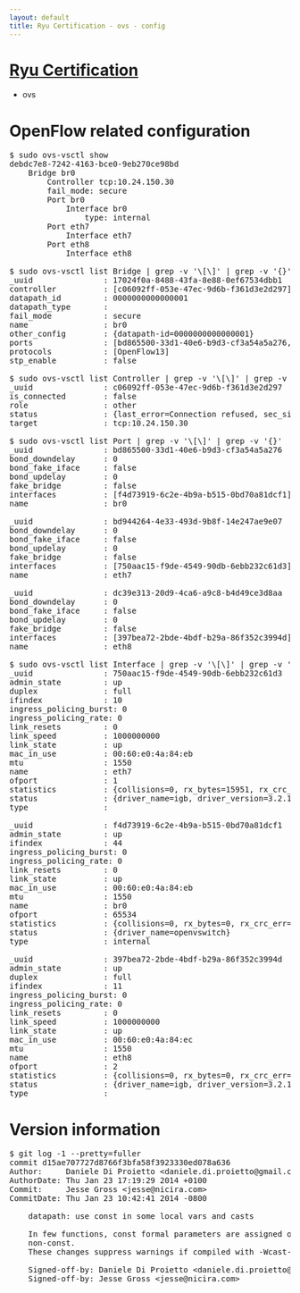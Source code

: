 ```yaml
---
layout: default
title: Ryu Certification - ovs - config
---
```

# [Ryu Certification](http://osrg.github.io/ryu/certification.html)
* ovs 

# OpenFlow related configuration
<pre>
$ sudo ovs-vsctl show
debdc7e8-7242-4163-bce0-9eb270ce98bd
    Bridge br0
        Controller tcp:10.24.150.30
        fail_mode: secure
        Port br0
            Interface br0
                type: internal
        Port eth7
            Interface eth7
        Port eth8
            Interface eth8

$ sudo ovs-vsctl list Bridge | grep -v '\[\]' | grep -v '{}'
_uuid               : 17024f0a-8488-43fa-8e88-0ef67534dbb1
controller          : [c06092ff-053e-47ec-9d6b-f361d3e2d297]
datapath_id         : 0000000000000001
datapath_type       : 
fail_mode           : secure
name                : br0
other_config        : {datapath-id=0000000000000001}
ports               : [bd865500-33d1-40e6-b9d3-cf3a54a5a276, bd944264-4e33-493d-9b8f-14e247ae9e07, dc39e313-20d9-4ca6-a9c8-b4d49ce3d8aa]
protocols           : [OpenFlow13]
stp_enable          : false

$ sudo ovs-vsctl list Controller | grep -v '\[\]' | grep -v '{}'
_uuid               : c06092ff-053e-47ec-9d6b-f361d3e2d297
is_connected        : false
role                : other
status              : {last_error=Connection refused, sec_since_connect=242, sec_since_disconnect=3, state=BACKOFF}
target              : tcp:10.24.150.30

$ sudo ovs-vsctl list Port | grep -v '\[\]' | grep -v '{}'
_uuid               : bd865500-33d1-40e6-b9d3-cf3a54a5a276
bond_downdelay      : 0
bond_fake_iface     : false
bond_updelay        : 0
fake_bridge         : false
interfaces          : [f4d73919-6c2e-4b9a-b515-0bd70a81dcf1]
name                : br0

_uuid               : bd944264-4e33-493d-9b8f-14e247ae9e07
bond_downdelay      : 0
bond_fake_iface     : false
bond_updelay        : 0
fake_bridge         : false
interfaces          : [750aac15-f9de-4549-90db-6ebb232c61d3]
name                : eth7

_uuid               : dc39e313-20d9-4ca6-a9c8-b4d49ce3d8aa
bond_downdelay      : 0
bond_fake_iface     : false
bond_updelay        : 0
fake_bridge         : false
interfaces          : [397bea72-2bde-4bdf-b29a-86f352c3994d]
name                : eth8

$ sudo ovs-vsctl list Interface | grep -v '\[\]' | grep -v '{}'
_uuid               : 750aac15-f9de-4549-90db-6ebb232c61d3
admin_state         : up
duplex              : full
ifindex             : 10
ingress_policing_burst: 0
ingress_policing_rate: 0
link_resets         : 0
link_speed          : 1000000000
link_state          : up
mac_in_use          : 00:60:e0:4a:84:eb
mtu                 : 1550
name                : eth7
ofport              : 1
statistics          : {collisions=0, rx_bytes=15951, rx_crc_err=0, rx_dropped=0, rx_errors=0, rx_frame_err=0, rx_over_err=0, rx_packets=162, tx_bytes=0, tx_dropped=0, tx_errors=0, tx_packets=0}
status              : {driver_name=igb, driver_version=3.2.10-k, firmware_version=3.10-0}
type                : 

_uuid               : f4d73919-6c2e-4b9a-b515-0bd70a81dcf1
admin_state         : up
ifindex             : 44
ingress_policing_burst: 0
ingress_policing_rate: 0
link_resets         : 0
link_state          : up
mac_in_use          : 00:60:e0:4a:84:eb
mtu                 : 1550
name                : br0
ofport              : 65534
statistics          : {collisions=0, rx_bytes=0, rx_crc_err=0, rx_dropped=0, rx_errors=0, rx_frame_err=0, rx_over_err=0, rx_packets=0, tx_bytes=0, tx_dropped=0, tx_errors=0, tx_packets=0}
status              : {driver_name=openvswitch}
type                : internal

_uuid               : 397bea72-2bde-4bdf-b29a-86f352c3994d
admin_state         : up
duplex              : full
ifindex             : 11
ingress_policing_burst: 0
ingress_policing_rate: 0
link_resets         : 0
link_speed          : 1000000000
link_state          : up
mac_in_use          : 00:60:e0:4a:84:ec
mtu                 : 1550
name                : eth8
ofport              : 2
statistics          : {collisions=0, rx_bytes=0, rx_crc_err=0, rx_dropped=0, rx_errors=0, rx_frame_err=0, rx_over_err=0, rx_packets=0, tx_bytes=0, tx_dropped=0, tx_errors=0, tx_packets=0}
status              : {driver_name=igb, driver_version=3.2.10-k, firmware_version=3.10-0}
type                : 
</pre>

# Version information
<pre>
$ git log -1 --pretty=fuller
commit d15ae707727d8766f3bfa58f3923330ed078a636
Author:     Daniele Di Proietto &lt;daniele.di.proietto@gmail.com&gt;
AuthorDate: Thu Jan 23 17:19:29 2014 +0100
Commit:     Jesse Gross &lt;jesse@nicira.com&gt;
CommitDate: Thu Jan 23 10:42:41 2014 -0800

    datapath: use const in some local vars and casts
    
    In few functions, const formal parameters are assigned or cast to
    non-const.
    These changes suppress warnings if compiled with -Wcast-qual.
    
    Signed-off-by: Daniele Di Proietto &lt;daniele.di.proietto@gmail.com&gt;
    Signed-off-by: Jesse Gross &lt;jesse@nicira.com&gt;
</pre>
